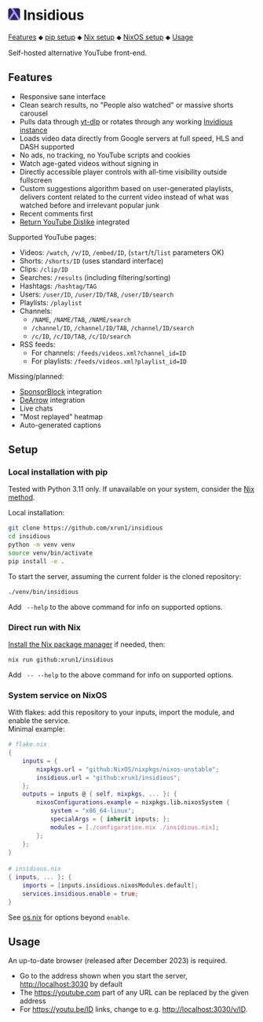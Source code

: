 # ![Logo](./logo.png) Insidious

[Features](#features) ⬥
[pip setup](#local-installation-with-pip) ⬥
[Nix setup](#direct-run-with-nix) ⬥
[NixOS setup](#system-service-on-nixos) ⬥
[Usage](#usage)

Self-hosted alternative YouTube front-end.


## Features

- Responsive sane interface
- Clean search results, no "People also watched" or massive shorts carousel
- Pulls data through [yt-dlp](https://github.com/yt-dlp/yt-dlp) or rotates
  through any working [Invidious instance](https://docs.invidious.io/instances)
- Loads video data directly from Google servers at full speed,
  HLS and DASH supported
- No ads, no tracking, no YouTube scripts and cookies
- Watch age-gated videos without signing in
- Directly accessible player controls with all-time visibility
  outside fullscreen
- Custom suggestions algorithm based on user-generated playlists, delivers
  content related to the current video instead of what was watched before
  and irrelevant popular junk
- Recent comments first
- [Return YouTube Dislike](https://returnyoutubedislike.com/) integrated

Supported YouTube pages:

- Videos: `/watch`, `/v/ID`, `/embed/ID`, (`start`/`t`/`list` parameters OK)
- Shorts: `/shorts/ID` (uses standard interface)
- Clips: `/clip/ID`
- Searches: `/results` (including filtering/sorting)
- Hashtags: `/hashtag/TAG`
- Users: `/user/ID`, `/user/ID/TAB`, `/user/ID/search`
- Playlists: `/playlist`
- Channels:
    - `/NAME`, `/NAME/TAB`, `/NAME/search`
    - `/channel/ID`, `/channel/ID/TAB`, `/channel/ID/search`
    - `/c/ID`, `/c/ID/TAB`, `/c/ID/search`
- RSS feeds:
    - For channels: `/feeds/videos.xml?channel_id=ID`
    - For playlists: `/feeds/videos.xml?playlist_id=ID`

Missing/planned:

- [SponsorBlock](https://sponsor.ajay.app/) integration
- [DeArrow](https://dearrow.ajay.app/) integration
- Live chats
- "Most replayed" heatmap
- Auto-generated captions


## Setup

### Local installation with pip

Tested with Python 3.11 only. If unavailable on your system, 
consider the [Nix method](#direct-run-with-nix).

Local installation:

```sh
git clone https://github.com/xrun1/insidious
cd insidious
python -m venv venv
source venv/bin/activate
pip install -e .
```

To start the server, assuming the current folder is the cloned repository:
```sh
./venv/bin/insidious
```

Add ` --help` to the above command for info on supported options.

### Direct run with Nix

[Install the Nix package manager](https://github.com/DeterminateSystems/nix-installer)
if needed, then:
```sh
nix run github:xrun1/insidious
```

Add ` -- --help` to the above command for info on supported options.

### System service on NixOS

With flakes: add this repository to your inputs, import the module, and enable
the service.  
Minimal example:

```nix
# flake.nix
{
    inputs = {
        nixpkgs.url = "github:NixOS/nixpkgs/nixos-unstable";
        insidious.url = "github:xrun1/insidious";
    };
    outputs = inputs @ { self, nixpkgs, ... }: {
        nixosConfigurations.example = nixpkgs.lib.nixosSystem {
            system = "x86_64-linux";
            specialArgs = { inherit inputs; };
            modules = [./configuration.nix ./insidious.nix];
        };
    };
}

# insidious.nix
{ inputs, ... }: {
    imports = [inputs.insidious.nixosModules.default];
    services.insidious.enable = true;
}
```

See [os.nix](./os.nix) for options beyond `enable`.


## Usage

An up-to-date browser (released after December 2023) is required.

- Go to the address shown when you start the server, <http://localhost:3030> by
default
- The <https://youtube.com> part of any URL can be replaced by the
  given address 
- For <https://youtu.be/ID> links, change to e.g. <http://localhost:3030/v/ID>.

